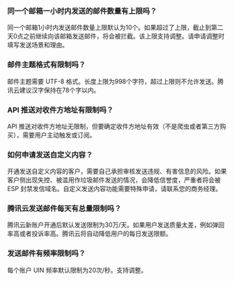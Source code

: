 ### 同一个邮箱一小时内发送的邮件数量有上限吗？
同一个邮箱1小时内发送邮件数量上限默认为10个。如果超过了上限，截止到第二天0点之前继续向该邮箱发送邮件，将会被拦截。该上限支持调整。请申请调整时填写发送场景和理由。

### 邮件主题格式有限制吗？
邮件主题需要 UTF-8 格式。长度上限为998个字符，超过上限则不允许发送。腾讯云建议汉字保持在78个字以内。

### API 推送对收件方地址有限制吗？
API 推送对收件方地址无限制，但要确定收件方地址有效（不是爬虫或者第三方购买），需要用户主动触发或订阅。

### 如何申请发送自定义内容？
开通发送自定义内容的客户，需要自己承担审核发送违规、有害信息的风险。如果客户侧出现失控、被滥用作垃圾邮件发送的情况，会降低信誉度，严重者将会被 ESP 封禁发信域名。自定义发送内容功能需要特殊申请，请联系您的商务经理。

### 腾讯云发送邮件每天有总量限制吗？
腾讯云新账户开通后默认发送限制为30万/天。如果用户发送质量太差，例如弹回率高或者投诉率高。腾讯云将自动降低用户的每日发送限额。

### 发送邮件有频率限制吗？
每个账户 UIN 频率默认限制为20次/秒。支持调整。

